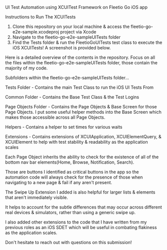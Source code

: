 UI Test Automation using XCUITest Framework on Fleetio Go iOS app

Instructions to Run The XCUITests

1. Clone this repository on your local machine & access the fleetio-go-e2e-sample.xcodeproj project via Xcode
2. Navigate to the fleetio-go-e2e-sampleUITests folder
3. Find the Tests folder & run the FleetioGoUITests test class to execute the iOS XCUITests! A screenshot is provided below.

Here is a detailed overview of the contents in the repository. Focus on all the files within the fleetio-go-e2e-sampleUITests folder, those contain the majority of my code.

Subfolders within the fleetio-go-e2e-sampleUITests folder...

Tests Folder  - Contains the main Test Class to run the iOS UI Tests From

Common Folder - Contains the Base Test Class & the Test Logins 

Page Objects Folder - Contains the Page Objects & Base Screen for those Page Objects. I put some useful helper methods into the Base Screen which makes those accessible across all Page Objects.

Helpers - Contains a helper to set times for various waits 

Extensions - Contains extensions of XCUIApplication, XCUIElementQuery, & XCUIElement to help with test stability & readability as the application scales 

Each Page Object inherits the ability to check for the existence of all of the bottom nav bar elements(Home, Browse, Notification, Search).

Those are buttons I identified as critical buttons in the app so the automation code will always check for the presence of those when navigating to a new page & fail if any aren't present.

The Swipe Up Extension I added is also helpful for larger lists & elements that aren't immediately visible.

It helps to account for the subtle differences that may occur across different real devices & simulators, rather than using a generic swipe up.

I also added other extensions to the code that I have written from my previous roles as an iOS SDET which will be useful in combating flakiness as the application scales.

Don't hesitate to reach out with questions on this submission!

